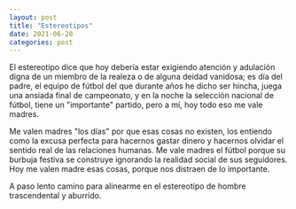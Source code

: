 ```yaml
---
layout: post
title: "Estereotipos"
date: 2021-06-20
categories: post
---
```


El estereotipo dice que hoy debería estar exigiendo atención y adulación digna de un miembro de la realeza o de alguna deidad vanidosa; es día del padre, el equipo de fútbol del que durante años he dicho ser hincha, juega una ansiada final de campeonato, y en la noche la selección nacional de fútbol, tiene un "importante" partido, pero a mí, hoy todo eso me vale madres.

Me valen madres "los días" por que esas cosas no existen, los entiendo como la excusa perfecta para hacernos gastar dinero y hacernos olvidar el sentido real de las relaciones humanas. Me vale madres el fútbol porque su burbuja festiva se construye ignorando la realidad social de sus seguidores. Hoy me valen madre esas cosas, porque nos distraen de lo importante.

A paso lento camino para alinearme en el estereotipo de hombre trascendental y aburrido.
